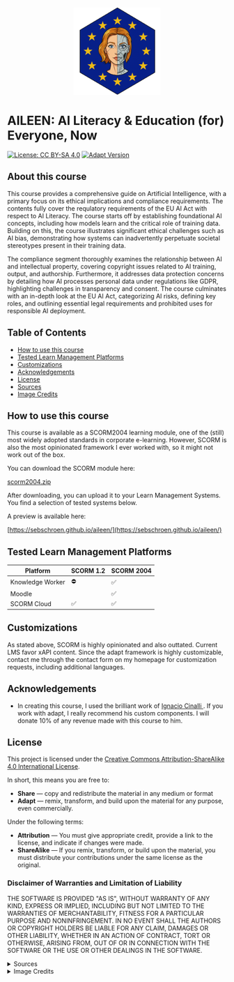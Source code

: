 <p align="center">
  <img src="img/logo_small.png" alt="AILEEN Logo" width="200"/>
</p>

# AILEEN: AI Literacy & Education (for) Everyone, Now

[![License: CC BY-SA 4.0](https://img.shields.io/badge/License-CC%20BY--SA%204.0-lightgrey.svg)](https://creativecommons.org/licenses/by-sa/4.0/)
[![Adapt Version](https://img.shields.io/badge/version-5.48.1-blue.svg)](package.json)

## About this course

This course provides a comprehensive guide on Artificial Intelligence, with a primary focus on its ethical implications and compliance requirements. The contents fully cover the requlatory requirements of the EU AI Act with respect to AI Literacy. The course starts off by establishing foundational AI concepts, including how models learn and the critical role of training data. Building on this, the course illustrates significant ethical challenges such as AI bias, demonstrating how systems can inadvertently perpetuate societal stereotypes present in their training data.

The compliance segment thoroughly examines the relationship between AI and intellectual property, covering copyright issues related to AI training, output, and authorship. Furthermore, it addresses data protection concerns by detailing how AI processes personal data under regulations like GDPR, highlighting challenges in transparency and consent. The course culminates with an in-depth look at the EU AI Act, categorizing AI risks, defining key roles, and outlining essential legal requirements and prohibited uses for responsible AI deployment.
## Table of Contents

- [How to use this course](#how-to-use-this-course)
- [Tested Learn Management Platforms](#tested-learn-management-platforms)
- [Customizations](#customizations)
- [Acknowledgements](#acknowledgements)
- [License](#license)
- [Sources](#sources)
- [Image Credits](#image-credits)

## How to use this course

This course is available as a SCORM2004 learning module, one of the (still) most widely adopted standards in corporate e-learning. However, SCORM is also the most opinionated framework I ever worked with, so it might not work out of the box.

You can download the SCORM module here:

[scorm2004.zip](https://github.com/SebSchroen/aileen/raw/refs/heads/main/scorm2004.zip)

After downloading, you can upload it to your Learn Management Systems. You find a selection of tested systems below.

A preview is available here:

[https://sebschroen.github.io/aileen/](https://sebschroen.github.io/aileen/)

## Tested Learn Management Platforms

| Platform         | SCORM 1.2 | SCORM 2004 |
|------------------|-----------|------------|
| Knowledge Worker | ⛔️        | ✅         |
| Moodle           |           | ✅         |
| SCORM Cloud      | ✅        | ✅         |

## Customizations

As stated above, SCORM is highly opinionated and also outtated. Current LMS favor xAPI content. Since the adapt framework is highly customizable, contact me through the contact form on my homepage for customization requests, including additional languages.

## Acknowledgements

* In creating this course, I used the brilliant work of [Ignacio Cinalli ](https://github.com/nachocinalli). If you work with adapt, I really recommend his custom components. I will donate 10% of any revenue made with this course to him.

## License

This project is licensed under the [Creative Commons Attribution-ShareAlike 4.0 International License](LICENSE).

In short, this means you are free to:
* **Share** — copy and redistribute the material in any medium or format
* **Adapt** — remix, transform, and build upon the material for any purpose, even commercially.

Under the following terms:
* **Attribution** — You must give appropriate credit, provide a link to the license, and indicate if changes were made.
* **ShareAlike** — If you remix, transform, or build upon the material, you must distribute your contributions under the same license as the original.

### Disclaimer of Warranties and Limitation of Liability

THE SOFTWARE IS PROVIDED "AS IS", WITHOUT WARRANTY OF ANY KIND, EXPRESS OR IMPLIED, INCLUDING BUT NOT LIMITED TO THE WARRANTIES OF MERCHANTABILITY, FITNESS FOR A PARTICULAR PURPOSE AND NONINFRINGEMENT. IN NO EVENT SHALL THE AUTHORS OR COPYRIGHT HOLDERS BE LIABLE FOR ANY CLAIM, DAMAGES OR OTHER LIABILITY, WHETHER IN AN ACTION OF CONTRACT, TORT OR OTHERWISE, ARISING FROM, OUT OF OR IN CONNECTION WITH THE SOFTWARE OR THE USE OR OTHER DEALINGS IN THE SOFTWARE.

<details>
<summary>Sources</summary>

*   [Alan Turing Wikipedia](https://en.wikipedia.org/wiki/Alan_Turing)
*   Bolukbasi et al. (2016): Man is to Computer Programmer as Woman is to Homemaker? Debiasing Word Embeddings. DOI: [https://doi.org/10.48550/arXiv.1607.06520](https://doi.org/10.48550/arXiv.1607.06520)
*   Dewitte, Pierre (2025): AI Meets the GDPR. In: Smuha, N. A. (editor) (2025): The Cambridge Handbook of the Law, Ethics and Policy of Artificial Intelligence. DOI: [https://doi.org/10.1017/9781009367783.010](https://doi.org/10.1017/9781009367783.010)
*   EU AI Act Compliance Checker: [https://artificialintelligenceact.eu/assessment/eu-ai-act-compliance-checker/](https://artificialintelligenceact.eu/assessment/eu-ai-act-compliance-checker/) (Last accessed on 29.06.2025)
*   Guadamuz, Andres (2025): The EU's Artificial Intelligence Act and copyright, The Journal of World Intellectual Property Vol. 28(1). DOI: [https://doi.org/10.1111/jwip.12330](https://doi.org/10.1111/jwip.12330)
*   High-level summary of the EU AI Act: [https://artificialintelligenceact.eu/high-level-summary/](https://artificialintelligenceact.eu/high-level-summary/) (Last accessed on 29.06.2025)
*   Huawei Technologies (2023): Artificial Intelligence Technology. DOI: [https://doi.org/10.1007/978-981-19-2879-6](https://doi.org/10.1007/978-981-19-2879-6)
*   Legg, Shane; Hutter, Marcus (2007): Universal Intelligence: A Definition of Machine Intelligence. DOI: [https://doi.org/10.48550/arXiv.0712.3329](https://doi.org/10.48550/arXiv.0712.3329)
*   Paal, Boris P. (2022): Artificial Intelligence as a Challenge for Data Protection Law And Vice Versa. In: The Cambridge Handbook of Responsible Artificial Intelligence. DOI: [https://doi.org/10.1017/9781009207898.023](https://doi.org/10.1017/9781009207898.023)
*   Sag, Matthew (2023): Copyright Safety for Generative AI, Houston Law Review, Vol. 61(2). DOI (pre-print): [https://dx.doi.org/10.2139/ssrn.4438593](https://dx.doi.org/10.2139/ssrn.4438593)
*   Smuha, Nathalie A. (editor) (2025): The Cambridge Handbook of the Law, Ethics and Policy of Artificial Intelligence. DOI: [https://doi.org/10.1017/9781009367783](https://doi.org/10.1017/9781009367783)
*   Sousa Antunes et al. (2024): Multidisciplinary Perspectives on Artificial Intelligence and the Law. DOI: [https://doi.org/10.1007/978-3-031-41264-6](https://doi.org/10.1007/978-3-031-41264-6)
*   Stahl, Bernd; Schroeder, Doris & Rodrigues, Rowena (2023): Ethics of Artificial Intelligence. DOI: [https://doi.org/10.1007/978-3-031-17040-9](https://doi.org/10.1007/978-3-031-17040-9)
*   The AI Act Explorer: [https://artificialintelligenceact.eu/ai-act-explorer/](https://artificialintelligenceact.eu/ai-act-explorer/) (Last accessed on 29.06.2025)

</details>

<details>
<summary>Image Credits</summary>

*   **Images from Pexels.com:**
    *   Matterhorn photograph: [https://www.pexels.com/photo/white-mountain-under-gray-sky-267104/](https://www.pexels.com/photo/white-mountain-under-gray-sky-267104/)
    *   Woman blindfolded: Lil Artsy on [https://www.pexels.com/photo/woman-blindfolded-8730085/](https://www.pexels.com/photo/woman-blindfolded-8730085/)
    *   Robot pointing on a wall: Tara Winstead on [https://www.pexels.com/photo/robot-pointing-on-a-wall-8386440/](https://www.pexels.com/photo/robot-pointing-on-a-wall-8386440/)
    *   Typewriter with "ethics": Markus Winkler on [https://www.pexels.com/photo/a-typewriter-with-the-word-ethics-on-it-18498317/](https://www.pexels.com/photo/a-typewriter-with-the-word-ethics-on-it-18498317/)
    *   Golden balance scale beside a laptop: Ekaterina Bolovtsova on [https://www.pexels.com/photo/a-golden-balance-scale-beside-a-laptop-6077797/](https://www.pexels.com/photo/a-golden-balance-scale-beside-a-laptop-6077797/)
    *   European Commission flags on poles: Marco on [https://www.pexels.com/photo/european-commission-flags-on-poles-13153479/](https://www.pexels.com/photo/european-commission-flags-on-poles-13153479/)

*   **Images from Unsplash.com:**
    *   Traffic light in red: Erwan Hesry on [https://unsplash.com/photos/traffic-light-in-red-IqB5MPcQp6k](https://unsplash.com/photos/traffic-light-in-red-IqB5MPcQp6k)
    *   Blue flag on building: Christian Lue on [https://unsplash.com/photos/blue-flag-on-top-of-building-during-daytime-MZWBMNP7Nro](https://unsplash.com/photos/blue-flag-on-top-of-building-during-daytime-MZWBMNP7Nro)

*   **Diagrams from Sag (2023):**
    *   Diagram for "Substantial Similarity" ("Too Close for Comfort")
    *   Diagram for "Unauthorized Derivative Works" ("Building on Others' Creations")
    *   Diagram for "The Snoopy Problem" ("When AI 'Remembers'")
    *   Source: Sag, Matthew (2023): Copyright Safety for Generative AI, Houston Law Review. [https://houstonlawreview.org/article/92126-copyright-safety-for-generative-ai](https://houstonlawreview.org/article/92126-copyright-safety-for-generative-ai)
</details>
